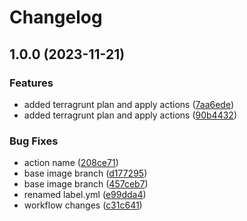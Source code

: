 # Changelog

## 1.0.0 (2023-11-21)


### Features

* added terragrunt plan and apply actions ([7aa6ede](https://github.com/wayofdev/gh-actions-terragrunt/commit/7aa6ede8a23a9f493458391cabc4408e73ed2dff))
* added terragrunt plan and apply actions ([90b4432](https://github.com/wayofdev/gh-actions-terragrunt/commit/90b44324630c7e1e7990f11678e414748c7887b3))


### Bug Fixes

* action name ([208ce71](https://github.com/wayofdev/gh-actions-terragrunt/commit/208ce719accba57c38f85229459b7ffb1d5c3cab))
* base image branch ([d177295](https://github.com/wayofdev/gh-actions-terragrunt/commit/d177295f5445be445d5cca90294f899f1846bafa))
* base image branch ([457ceb7](https://github.com/wayofdev/gh-actions-terragrunt/commit/457ceb759ce4e657341c6445023ea1d69f78457f))
* renamed label.yml ([e99dda4](https://github.com/wayofdev/gh-actions-terragrunt/commit/e99dda4b9a1dfc54b5a215390ba931538328e578))
* workflow changes ([c31c641](https://github.com/wayofdev/gh-actions-terragrunt/commit/c31c6415927f61c97610b7cac6c584a9e77eb5ff))
